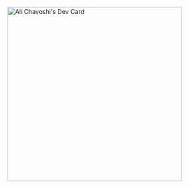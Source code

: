 <a href="https://app.daily.dev/AliChavoshi"><img src="https://api.daily.dev/devcards/a46c66858fb549cf8f451a3bf7f8ea90.png?r=81y" width="400" alt="Ali Chavoshi's Dev Card"/></a>
